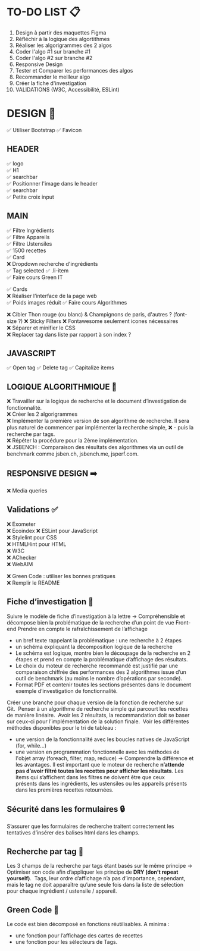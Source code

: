 # TO-DO LIST 📋

1. Design à partir des maquettes Figma
2. Réfléchir à la logique des algortithmes
3. Réaliser les algorigrammes des 2 algos
4. Coder l'algo #1 sur branche #1
5. Coder l'algo #2 sur branche #2
6. Responsive Design
7. Tester et Comparer les performances des algos
8. Recommander le meilleur algo
9. Créer la fiche d'investigation
10. VALIDATIONS (W3C, Accessibilité, ESLint)

# DESIGN 🎨

✅ Utiliser Bootstrap 
✅ Favicon

## HEADER
✅ logo  
✅ H1  
✅ searchbar  
✅ Positionner l'image dans le header  
✅ searchbar  
✅ Petite croix input  

## MAIN
✅ Filtre Ingrédients  
✅ Filtre Appareils  
✅ Filtre Ustensiles  
✅ 1500 recettes  
✅ Card  
❌ Dropdown recherche d'ingrédients  
✅ Tag selected
✅ .li-item  
✅ Faire cours Green IT  

✅ Cards    
❌  Réaliser l’interface de la page web    
✅ Poids images réduit 
✅ Faire cours Algorithmes 

❌ Cibler Thon rouge (ou blanc) & Champignons de paris, d'autres ? (font-size ?)
❌ Sticky Filters
❌ Fontawesome seulement icones nécessaires  
❌ Séparer et minifier le CSS   
❌ Replacer tag dans liste par rapport à son index ? 

## JAVASCRIPT
✅ Open tag
✅ Delete tag
✅ Capitalize items

## LOGIQUE ALGORITHMIQUE 🧠
❌ Travailler sur la logique de recherche et le document d’investigation de fonctionnalité.  
❌ Créer les 2 algorigrammes  
❌ Implémenter la première version de son algorithme de recherche. Il sera plus naturel de commencer par implémenter la recherche simple, 
❌ - puis la recherche par tags.   
❌ Répéter la procédure pour la 2ème implémentation.  
❌ JSBENCH : Comparaison des résultats des algorithmes via un outil de benchmark comme jsben.ch, jsbench.me, jsperf.com.  

## RESPONSIVE DESIGN ➡️
❌ Media queries

## Validations ✅
❌ Exometer   
❌ Ecoindex
❌ ESLint pour JavaScript  
❌ Stylelint pour CSS  
❌ HTMLHint pour HTML  
❌ W3C     
❌ AChecker  
❌ WebAIM  

❌ Green Code : utiliser les bonnes pratiques   
❌ Remplir le README


## Fiche d’investigation 📄
Suivre le modèle de fiche d’investigation à la lettre
-> Compréhensible et décompose bien la problématique de la recherche d’un point de vue Front-end
    Prendre en compte le rafraîchissement de l’affichage
- un bref texte rappelant la problématique : une recherche à 2 étapes
- un schéma expliquant la décomposition logique de la recherche
- Le schéma est logique, montre bien le découpage de la recherche en 2 étapes et prend en compte la problématique d’affichage des résultats. 
- Le choix du moteur de recherche recommandé est justifié par une comparaison chiffrée des performances des 2 algorithmes issue d’un outil de benchmark (au moins le nombre d’opérations par seconde).
- Format PDF et contenir toutes les sections présentes dans le document exemple d’investigation de fonctionnalité.

Créer une branche pour chaque version de la fonction de recherche sur Git. 
Penser à un algorithme de recherche simple qui parcourt les recettes de manière linéaire. 
Avoir les 2 résultats, la recommandation doit se baser sur ceux-ci pour l’implémentation de la solution finale. 
Voir les différentes méthodes disponibles pour le tri de tableau :
- une version de la fonctionnalité avec les boucles natives de JavaScript (for, while...) 
- une version en programmation fonctionnelle avec les méthodes de l'objet array (foreach, filter, map, reduce) 
→ Comprendre la différence et les avantages. 
Il est important que le moteur de recherche **n’attende pas d’avoir filtré toutes les recettes pour afficher les résultats**. Les items qui s’affichent dans les filtres ne doivent être que ceux présents dans les ingrédients, les ustensiles ou les appareils présents dans les premières recettes retournées. 

## Sécurité dans les formulaires 🔒
S’assurer que les formulaires de recherche traitent correctement les tentatives d’insérer des balises html dans les champs.

## Recherche par tag 🔎
Les 3 champs de la recherche par tags étant basés sur le même principe
-> Optimiser son code afin d’appliquer les principe de **DRY (don’t repeat yourself)**. 
Tags, leur ordre d’affichage n’a pas d’importance, cependant, mais le tag ne doit apparaître qu’une seule fois dans la liste de sélection pour chaque ingrédient / ustensile / appareil.
 
## Green Code 🌱
Le code est bien décomposé en fonctions réutilisables. A minima :
- une fonction pour l’affichage des cartes de recettes
- une fonction pour les sélecteurs de Tags.